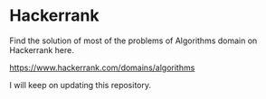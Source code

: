 # Hackerrank
Find the solution of most of the problems of Algorithms domain on Hackerrank here.

https://www.hackerrank.com/domains/algorithms

I will keep on updating this repository.
